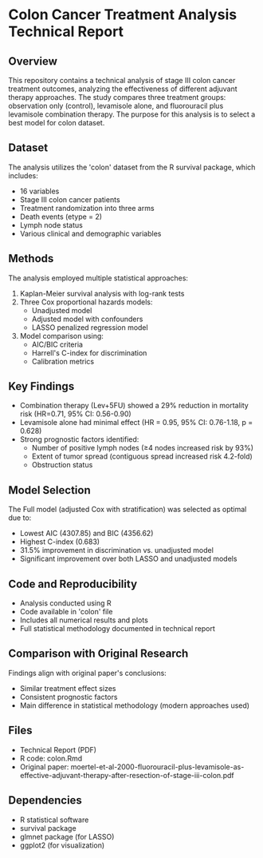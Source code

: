 # Colon Cancer Treatment Analysis Technical Report

## Overview
This repository contains a technical analysis of stage III colon cancer treatment outcomes, analyzing the effectiveness of different adjuvant therapy approaches. The study compares three treatment groups: observation only (control), levamisole alone, and fluorouracil plus levamisole combination therapy. The purpose for this analysis is to select a best model for colon dataset.

## Dataset
The analysis utilizes the 'colon' dataset from the R survival package, which includes:
- 16 variables
- Stage III colon cancer patients
- Treatment randomization into three arms
- Death events (etype = 2)
- Lymph node status
- Various clinical and demographic variables

## Methods
The analysis employed multiple statistical approaches:
1. Kaplan-Meier survival analysis with log-rank tests
2. Three Cox proportional hazards models:
   - Unadjusted model
   - Adjusted model with confounders
   - LASSO penalized regression model
3. Model comparison using:
   - AIC/BIC criteria
   - Harrell's C-index for discrimination
   - Calibration metrics

## Key Findings
- Combination therapy (Lev+5FU) showed a 29% reduction in mortality risk (HR=0.71, 95% CI: 0.56-0.90)
- Levamisole alone had minimal effect (HR = 0.95, 95% CI: 0.76-1.18, p = 0.628)
- Strong prognostic factors identified:
  - Number of positive lymph nodes (≥4 nodes increased risk by 93%)
  - Extent of tumor spread (contiguous spread increased risk 4.2-fold)
  - Obstruction status

## Model Selection
The Full model (adjusted Cox with stratification) was selected as optimal due to:
- Lowest AIC (4307.85) and BIC (4356.62)
- Highest C-index (0.683)
- 31.5% improvement in discrimination vs. unadjusted model
- Significant improvement over both LASSO and unadjusted models

## Code and Reproducibility
- Analysis conducted using R
- Code available in 'colon' file
- Includes all numerical results and plots
- Full statistical methodology documented in technical report

## Comparison with Original Research
Findings align with original paper's conclusions:
- Similar treatment effect sizes
- Consistent prognostic factors
- Main difference in statistical methodology (modern approaches used)

## Files
- Technical Report (PDF)
- R code: colon.Rmd
- Original paper: moertel-et-al-2000-fluorouracil-plus-levamisole-as-effective-adjuvant-therapy-after-resection-of-stage-iii-colon.pdf

## Dependencies
- R statistical software
- survival package
- glmnet package (for LASSO)
- ggplot2 (for visualization)
